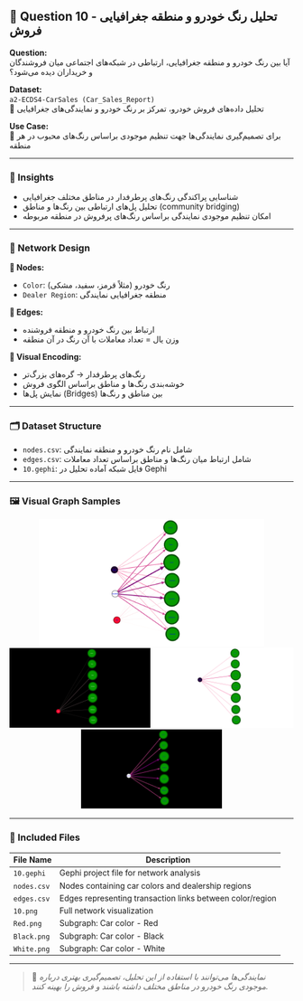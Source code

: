 ## 🚗 Question 10 - تحلیل رنگ خودرو و منطقه جغرافیایی فروش

**Question:**  
آیا بین رنگ خودرو و منطقه جغرافیایی، ارتباطی در شبکه‌های اجتماعی میان فروشندگان و خریداران دیده می‌شود؟

**Dataset:**  
`a2-ECDS4-CarSales (Car_Sales_Report)`  
📌 تحلیل داده‌های فروش خودرو، تمرکز بر رنگ خودرو و نمایندگی‌های جغرافیایی

**Use Case:**  
🏢 برای تصمیم‌گیری نمایندگی‌ها جهت تنظیم موجودی براساس رنگ‌های محبوب در هر منطقه

---

### 🧠 Insights

- شناسایی پراکندگی رنگ‌های پرطرفدار در مناطق مختلف جغرافیایی
- تحلیل پل‌های ارتباطی بین رنگ‌ها و مناطق (community bridging)
- امکان تنظیم موجودی نمایندگی براساس رنگ‌های پرفروش در منطقه مربوطه

---

### 🧾 Network Design

**🔵 Nodes:**  
- `Color`: رنگ خودرو (مثلاً قرمز، سفید، مشکی)  
- `Dealer Region`: منطقه جغرافیایی نمایندگی

**🔗 Edges:**  
- ارتباط بین رنگ خودرو و منطقه فروشنده  
- وزن یال = تعداد معاملات با آن رنگ در آن منطقه

**🎨 Visual Encoding:**  
- رنگ‌های پرطرفدار → گره‌های بزرگ‌تر  
- خوشه‌بندی رنگ‌ها و مناطق براساس الگوی فروش  
- نمایش پل‌ها (Bridges) بین مناطق و رنگ‌ها

---

### 🗂️ Dataset Structure

- `nodes.csv`: شامل نام رنگ خودرو و منطقه نمایندگی  
- `edges.csv`: شامل ارتباط میان رنگ‌ها و مناطق براساس تعداد معاملات  
- `10.gephi`: فایل شبکه آماده تحلیل در Gephi

---

### 🖼️ Visual Graph Samples

<div align="center">
  <img src="./10.png" width="400"/>
  <img src="./Red.png" width="250"/>
  <img src="./Black.png" width="250"/>
  <img src="./White.png" width="250"/>
</div>

---

### 📁 Included Files

| File Name     | Description                                              |
|---------------|----------------------------------------------------------|
| `10.gephi`    | Gephi project file for network analysis                  |
| `nodes.csv`   | Nodes containing car colors and dealership regions       |
| `edges.csv`   | Edges representing transaction links between color/region|
| `10.png`      | Full network visualization                               |
| `Red.png`     | Subgraph: Car color - Red                                |
| `Black.png`   | Subgraph: Car color - Black                              |
| `White.png`   | Subgraph: Car color - White                              |

---

> 📌 *نمایندگی‌ها می‌توانند با استفاده از این تحلیل، تصمیم‌گیری بهتری درباره موجودی رنگ خودرو در مناطق مختلف داشته باشند و فروش را بهینه کنند.*

